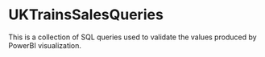 # UKTrainsSalesQueries
This is a collection of SQL queries used to validate the values produced by PowerBI visualization.
